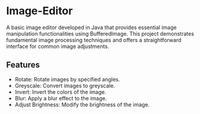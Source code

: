 # Image-Editor

A basic image editor developed in Java that provides essential image manipulation functionalities using BufferedImage. This project demonstrates fundamental image processing techniques and offers a straightforward interface for common image adjustments.

## Features
- Rotate: Rotate images by specified angles.
- Greyscale: Convert images to greyscale.
- Invert: Invert the colors of the image.
- Blur: Apply a blur effect to the image.
- Adjust Brightness: Modify the brightness of the image.
